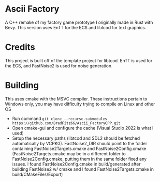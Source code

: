 # Ascii Factory
A C++ remake of my factory game prototype I originally made in Rust with Bevy. This version uses EnTT for the ECS and libtcod for text graphics.

# Credits
This project is built off of the template project for libtcod. EnTT is used for the ECS, and FastNoise2 is used for noise generation.

# Building

This uses cmake with the MSVC compiler. These instructions pertain to Windows only, you may have difficulty trying to compile on Linux and other OS

* Run command ```git clone --recurse-submodules https://github.com/BradFitz66/Ascii_FactoryCPP.git```
* Open cmake-gui and configure the cache (Visual Studio 2022 is what I used)
* Setup the necessary paths (libtcod and SDL2 should be fetched automatically by VCPKG). FastNoise2_DIR should point to the folder containing FastNoise2Targets.cmake and FastNoise2Config.cmake (FastNoise2Targets.cmake may be in a different folder to FastNoise2Config.cmake, putting them in the same folder fixed any issues. I found FastNoise2Config.cmake in build/generated after building FastNoise2 w/ cmake and I found FastNoise2Targets.cmake in build/CMakeFiles/Export)
